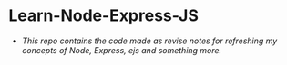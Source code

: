 # **Learn-Node-Express-JS**
- *This repo contains the code made as revise notes for refreshing my concepts of Node, Express, ejs and something more.*